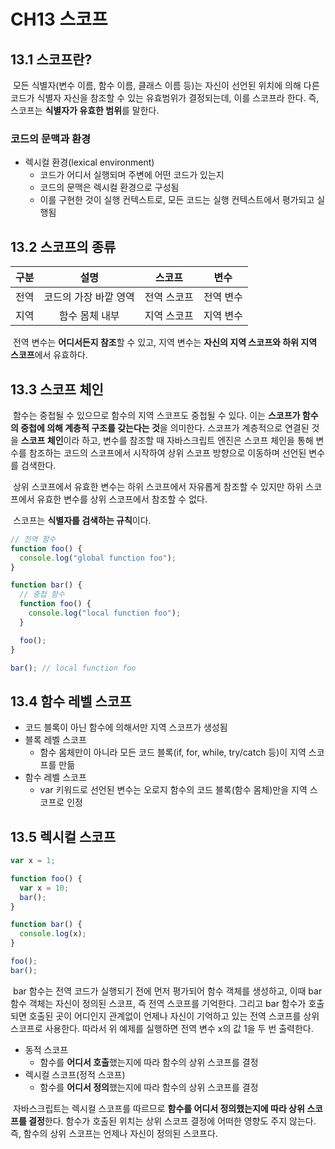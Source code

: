 # CH13 스코프

## 13.1 스코프란?

&nbsp;모든 식별자(변수 이름, 함수 이름, 클래스 이름 등)는 자신이 선언된 위치에 의해 다른 코드가 식별자 자신을 참조할 수 있는 유효범위가 결정되는데, 이를 스코프라 한다. 즉, 스코프는 **식별자가 유효한 범위**를 말한다.

### 코드의 문맥과 환경

- 렉시컬 환경(lexical environment)
  - 코드가 어디서 실행되며 주변에 어떤 코드가 있는지
  - 코드의 문맥은 렉시컬 환경으로 구성됨
  - 이를 구현한 것이 실행 컨텍스트로, 모든 코드는 실행 컨텍스트에서 평가되고 실행됨

## 13.2 스코프의 종류

| 구분 |         설명          |   스코프    |   변수    |
| :--: | :-------------------: | :---------: | :-------: |
| 전역 | 코드의 가장 바깥 영역 | 전역 스코프 | 전역 변수 |
| 지역 |    함수 몸체 내부     | 지역 스코프 | 지역 변수 |

&nbsp;전역 변수는 **어디서든지 참조**할 수 있고, 지역 변수는 **자신의 지역 스코프와 하위 지역 스코프**에서 유효하다.

## 13.3 스코프 체인

&nbsp;함수는 중첩될 수 있으므로 함수의 지역 스코프도 중첩될 수 있다. 이는 **스코프가 함수의 중첩에 의해 계층적 구조를 갖는다는 것**을 의미한다. 스코프가 계층적으로 연결된 것을 **스코프 체인**이라 하고, 변수를 참조할 때 자바스크립트 엔진은 스코프 체인을 통해 변수를 참조하는 코드의 스코프에서 시작하여 상위 스코프 방향으로 이동하며 선언된 변수를 검색한다.

&nbsp;상위 스코프에서 유효한 변수는 하위 스코프에서 자유롭게 참조할 수 있지만 하위 스코프에서 유효한 변수를 상위 스코프에서 참조할 수 없다.

&nbsp;스코프는 **식별자를 검색하는 규칙**이다.

```javascript
// 전역 함수
function foo() {
  console.log("global function foo");
}

function bar() {
  // 중첩 함수
  function foo() {
    console.log("local function foo");
  }

  foo();
}

bar(); // local function foo
```

## 13.4 함수 레벨 스코프

- 코드 블록이 아닌 함수에 의해서만 지역 스코프가 생성됨
- 블록 레벨 스코프
  - 함수 몸체만이 아니라 모든 코드 블록(if, for, while, try/catch 등)이 지역 스코프를 만듦
- 함수 레벨 스코프
  - var 키워드로 선언된 변수는 오로지 함수의 코드 블록(함수 몸체)만을 지역 스코프로 인정

## 13.5 렉시컬 스코프

```javascript
var x = 1;

function foo() {
  var x = 10;
  bar();
}

function bar() {
  console.log(x);
}

foo();
bar();
```

&nbsp;bar 함수는 전역 코드가 실행되기 전에 먼저 평가되어 함수 객체를 생성하고, 이때 bar 함수 객체는 자신이 정의된 스코프, 즉 전역 스코프를 기억한다. 그리고 bar 함수가 호출되면 호출된 곳이 어디인지 관계없이 언제나 자신이 기억하고 있는 전역 스코프를 상위 스코프로 사용한다. 따라서 위 예제를 실행하면 전역 변수 x의 값 1을 두 번 출력한다.

- 동적 스코프
  - 함수를 **어디서 호출**했는지에 따라 함수의 상위 스코프를 결정
- 렉시컬 스코프(정적 스코프)
  - 함수를 **어디서 정의**했는지에 따라 함수의 상위 스코프를 결정

&nbsp;자바스크립트는 렉시컬 스코프를 따르므로 **함수를 어디서 정의했는지에 따라 상위 스코프를 결정**한다. 함수가 호출된 위치는 상위 스코프 결정에 어떠한 영향도 주지 않는다. 즉, 함수의 상위 스코프는 언제나 자신이 정의된 스코프다.
